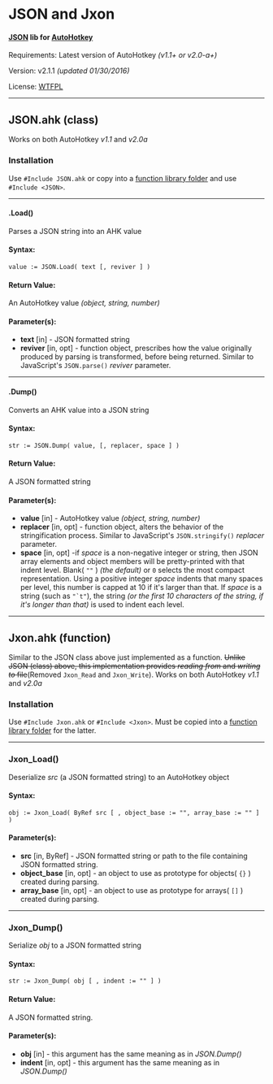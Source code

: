 # JSON and Jxon

#### [JSON](http://json.org/) lib for [AutoHotkey](http://ahkscript.org/)

Requirements: Latest version of AutoHotkey _(v1.1+ or v2.0-a+)_

Version: v2.1.1 _(updated 01/30/2016)_

License: [WTFPL](http://wtfpl.net/)


- - -

## JSON.ahk (class)
Works on both AutoHotkey _v1.1_ and _v2.0a_

### Installation
Use `#Include JSON.ahk` or copy into a [function library folder](http://ahkscript.org/docs/Functions.htm#lib) and use `#Include <JSON>`.

- - -

#### .Load()
Parses a JSON string into an AHK value

#### Syntax:

    value := JSON.Load( text [, reviver ] )


#### Return Value:
An AutoHotkey value _(object, string, number)_

#### Parameter(s):
 * **text** [in] - JSON formatted string
 * **reviver** [in, opt] - function object, prescribes how the value originally produced by parsing is transformed, before being returned. Similar to JavaScript's `JSON.parse()` _reviver_ parameter.

- - -

#### .Dump()
Converts an AHK value into a JSON string

#### Syntax:

    str := JSON.Dump( value, [, replacer, space ] )


#### Return Value:
A JSON formatted string

#### Parameter(s):
 * **value** [in] - AutoHotkey value _(object, string, number)_
 * **replacer** [in, opt] - function object, alters the behavior of the stringification process. Similar to JavaScript's `JSON.stringify()` _replacer_ parameter.
 * **space** [in, opt] -if _space_ is a non-negative integer or string, then JSON array elements and object members will be pretty-printed with that indent level. Blank( ``""`` ) _(the default)_ or ``0`` selects the most compact representation. Using a positive integer _space_ indents that many spaces per level, this number is capped at 10 if it's larger than that. If _space_ is a string (such as ``"`t"``), the string _(or the first 10 characters of the string, if it's longer than that)_ is used to indent each level.

- - -
 
## Jxon.ahk (function)
Similar to the JSON class above just implemented as a function. ~~Unlike JSON (class) above, this implementation provides _reading from_ and _writing to_ file~~(Removed `Jxon_Read` and `Jxon_Write`). Works on both AutoHotkey _v1.1_ and _v2.0a_

### Installation
Use `#Include Jxon.ahk` or `#Include <Jxon>`. Must be copied into a [function library folder](http://ahkscript.org/docs/Functions.htm#lib) for the latter.

- - -

### Jxon_Load()
Deserialize _src_ (a JSON formatted string) to an AutoHotkey object

#### Syntax:

    obj := Jxon_Load( ByRef src [ , object_base := "", array_base := "" ] )


#### Parameter(s):
 * **src** [in, ByRef] - JSON formatted string or path to the file containing JSON formatted string.
 * **object_base** [in, opt] - an object to use as prototype for objects( ``{}`` ) created during parsing.
 * **array_base** [in, opt] - an object to use as prototype for arrays( ``[]`` ) created during parsing.

- - -

### Jxon_Dump()
Serialize _obj_ to a JSON formatted string

#### Syntax:

    str := Jxon_Dump( obj [ , indent := "" ] )


#### Return Value:
A JSON formatted string.

#### Parameter(s):
 * **obj** [in] - this argument has the same meaning as in _JSON.Dump()_
 * **indent** [in, opt] - this argument has the same meaning as in _JSON.Dump()_